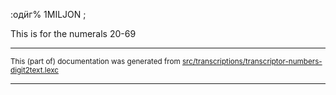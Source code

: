 

:одӥг%    1MILJON ; 

This is for the numerals 20-69

* * *

<small>This (part of) documentation was generated from [src/transcriptions/transcriptor-numbers-digit2text.lexc](https://github.com/giellalt/lang-udm/blob/main/src/transcriptions/transcriptor-numbers-digit2text.lexc)</small>

---

